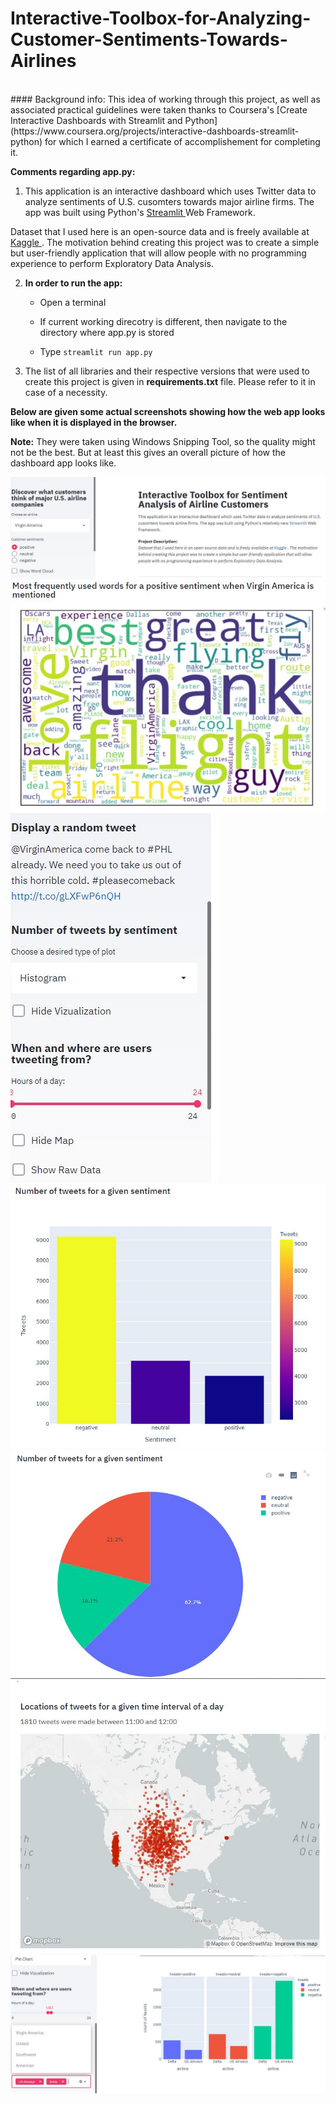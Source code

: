 # Interactive-Toolbox-for-Analyzing-Customer-Sentiments-Towards-Airlines

<br/>
#### Background info: This idea of working through this project, as well as associated practical guidelines were taken thanks to Coursera's [Create Interactive Dashboards with Streamlit and Python](https://www.coursera.org/projects/interactive-dashboards-streamlit-python) for which I earned a certificate of accomplishement for completing it.

**Comments regarding app.py:**

1. This application is an interactive dashboard which uses Twitter data to analyze sentiments of U.S. cusomters towards major airline firms. 
The app was built using Python's <a href="https://streamlit.io"> Streamlit </a> Web Framework. </p>

  <p>
    Dataset that I used here is an open-source data and is freely available at 
    <a href="https://www.kaggle.com/crowdflower/twitter-airline-sentiment"> Kaggle </a>.
    The motivation behind creating this project was to create a simple but user-friendly application that will allow people
    with no programming experience to perform Exploratory Data Analysis.
  </p>
    

2. **In order to run the app:**	

	- Open a terminal 	

	-  If current working direcotry is different, then navigate to the directory where app.py is stored
	
	- Type `streamlit run app.py`

	
3. The list of all libraries and their respective versions that were used to create this project is given in **requirements.txt** file. Please refer to it in case of a necessity.


<b>Below are given some actual screenshots showing how the web app looks like when it is displayed in the browser.</b>

<b>Note:</b> They were taken using Windows Snipping Tool, so the quality might not be the best. But at least this gives an overall picture of how the dashboard app looks like.

![](screenshots/img1.JPG)
<br/>
![](screenshots/img2.JPG)
<br/>
![](screenshots/img3.JPG)
<br/>
![](screenshots/img4.JPG)
<br/>
![](screenshots/img5.JPG)
<br/>
![](screenshots/img6.JPG)
<br/>
![](screenshots/img7.JPG)
